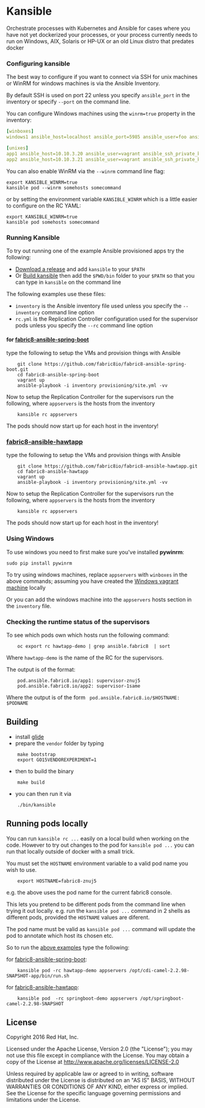 # Kansible

Orchestrate processes with Kubernetes and Ansible for cases where you have not yet dockerized your processes, or your process currently needs to run on Windows, AIX, Solaris or HP-UX or an old Linux distro that predates docker

### Configuring kansible

The best way to configure if you want to connect via SSH for unix machines or WinRM for windows machines is via the Ansible Inventory.

By default SSH is used on port 22 unless you specify `ansible_port` in the inventory or specify `--port` on the command line.

You can configure Windows machines using the `winrm=true` property in the inventory:


```yaml
[winboxes]
windows1 ansible_host=localhost ansible_port=5985 ansible_user=foo ansible_pass=somepasswd! winrm=true

[unixes]
app1 ansible_host=10.10.3.20 ansible_user=vagrant ansible_ssh_private_key_file=.vagrant/machines/app1/virtualbox/private_key
app2 ansible_host=10.10.3.21 ansible_user=vagrant ansible_ssh_private_key_file=.vagrant/machines/app2/virtualbox/private_key
```

You can also enable WinRM via the `--winrm` command line flag: 

```
export KANSIBLE_WINRM=true
kansible pod --winrm somehosts somecommand

```

or by setting the environment variable `KANSIBLE_WINRM` which is a little easier to configure on the RC YAML:

```
export KANSIBLE_WINRM=true
kansible pod somehosts somecommand

```

### Running Kansible
  
To try out running one of the example Ansible provisioned apps try the following:

* [Download a release](https://github.com/fabric8io/kansible/releases) and add `kansible` to your `$PATH` 
* Or [Build kansible](https://github.com/fabric8io/kansible#building) then add the `$PWD/bin` folder to your `$PATH` so that you can type in `kansible` on the command line

The following examples use these files:

* `inventory` is the Ansible inventory file used unless you specify the `--inventory` command line option
* `rc.yml` is the Replication Controller configuration used for the supervisor pods unless you specify the `--rc` command line option

 
#### for [fabric8-ansible-spring-boot](https://github.com/fabric8io/fabric8-ansible-spring-boot)

type the following to setup the VMs and provision things with Ansible

```
    git clone https://github.com/fabric8io/fabric8-ansible-spring-boot.git
    cd fabric8-ansible-spring-boot
    vagrant up
    ansible-playbook -i inventory provisioning/site.yml -vv
```
    
Now to setup the Replication Controller for the supervisors run the following, where `appservers` is the hosts from the inventory
    
```    
    kansible rc appservers
```      

The pods should now start up for each host in the inventory!


### [fabric8-ansible-hawtapp](https://github.com/fabric8io/fabric8-ansible-hawtapp)

type the following to setup the VMs and provision things with Ansible

```
    git clone https://github.com/fabric8io/fabric8-ansible-hawtapp.git
    cd fabric8-ansible-hawtapp
    vagrant up
    ansible-playbook -i inventory provisioning/site.yml -vv
```
    
Now to setup the Replication Controller for the supervisors run the following, where `appservers` is the hosts from the inventory

```    
    kansible rc appservers
```      

The pods should now start up for each host in the inventory!

### Using Windows

To use windows you need to first make sure you've installed **pywinrm**:

    sudo pip install pywinrm
    
To try using windows machines, replace `appservers` with `winboxes` in the above commands; assuming you have created the [Windows vagrant machine](https://github.com/fabric8io/fabric8-ansible-hawtapp/tree/master/windows) locally

Or you can add the windows machine into the `appservers` hosts section in the `inventory` file.

### Checking the runtime status of the supervisors
 
To see which pods own which hosts run the following command:
 
```
    oc export rc hawtapp-demo | grep ansible.fabric8  | sort
```

Where `hawtapp-demo` is the name of the RC for the supervisors.

The output is of the format:

```
    pod.ansible.fabric8.io/app1: supervisor-znuj5
    pod.ansible.fabric8.io/app2: supervisor-1same
```

Where the output is of the form ` pod.ansible.fabric8.io/$HOSTNAME: $PODNAME`



 
## Building
 
 * install [glide](https://github.com/Masterminds/glide#install)
 * prepare the `vendor` folder by typing
 
 ```
     make bootstrap
     export GO15VENDOREXPERIMENT=1
 ```
     
 * then to build the binary
     
 ```
     make build
 ```
     
 * you can then run it via
 
 ```    
     ./bin/kansible
 ```

## Running pods locally

You can run `kansible rc ...` easily on a local build when working on the code. However to try out changes to the pod for `kansible pod ...` you can run that locally outside of docker with a small trick.

You must set the `HOSTNAME` environment variable to a valid pod name you wish to use.

```
    export HOSTNAME=fabric8-znuj5
```

e.g. the above uses the pod name for the current fabric8 console.

This lets you pretend to be different pods from the command line when trying it out locally. e.g. run the `kansible pod ...` command in 2 shells as different pods, provided the `HOSTNAME` values are diferent.

The pod name must be valid as `kansible pod ...` command will update the pod to annotate which host its chosen etc.

So to run the [above examples](#running-kansible) type the following:

for [fabric8-ansible-spring-boot](https://github.com/fabric8io/fabric8-ansible-spring-boot):
    
```    
    kansible pod -rc hawtapp-demo appservers /opt/cdi-camel-2.2.98-SNAPSHOT-app/bin/run.sh
```      

for [fabric8-ansible-hawtapp](https://github.com/fabric8io/fabric8-ansible-hawtapp):

```    
    kansible pod  -rc springboot-demo appservers /opt/springboot-camel-2.2.98-SNAPSHOT
```      


## License

Copyright 2016 Red Hat, Inc.

Licensed under the Apache License, Version 2.0 (the "License"); you may not use this file except in compliance with the License. You may obtain a copy of the License at <http://www.apache.org/licenses/LICENSE-2.0>

Unless required by applicable law or agreed to in writing, software distributed under the License is distributed on an "AS IS" BASIS, WITHOUT WARRANTIES OR CONDITIONS OF ANY KIND, either express or implied. See the License for the specific language governing permissions and limitations under the License.
